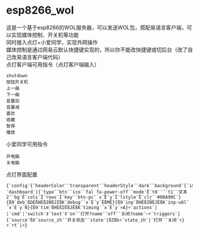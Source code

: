 # esp8266_wol
这是一个基于esp8266的WOL服务器，可以发送WOL包，搭配易语言客户端，可以实现媒体控制、开关机等功能</br>
同时接入点灯+小爱同学，实现外网操作</br>
媒体控制是通过网易云默认快捷键实现的，所以你不能改快捷键或切后台（改了自己改易语言客户端代码）</br>
点灯客户端可用指令（点灯客户端输入）
```
shutdown
按钮开关机
上一曲
下一曲
音量加
音量减
喜欢
收藏
暂停
播放
```
小爱同学可用指令
```
开电脑
关电脑
```
点灯界面配置
```
{¨config¨{¨headerColor¨¨transparent¨¨headerStyle¨¨dark¨¨background¨{¨img¨¨assets/img/bg/2.jpg¨}}¨dashboard¨|{¨type¨¨btn¨¨ico¨¨fal fa-power-off¨¨mode¨Ê¨t0¨´´¨t1¨¨文本2¨¨bg¨Ê¨cols¨Í¨rows¨Í¨key¨¨btn-pc¨´x´Ë´y´Í¨lstyle¨Ë¨clr¨¨#00A90C¨}{ß9¨deb¨ßDÉßHÉßIÑßJÍßK¨debug¨´x´É´y´ÉßMÊ}{ß9¨inp¨ßHÊßIÑßJËßK¨inp-u6l¨´x´É´y´Ñ}{ß9¨tim¨ßHÉßIËßJËßK¨timing¨´x´É´y´¤A}÷¨actions¨|¦¨cmd¨¦¨switch¨‡¨text¨‡¨on¨¨打开?name¨¨off¨¨关闭?name¨—÷¨triggers¨|{¨source¨ßX¨source_zh¨¨开关状态¨¨state¨|ßZßb÷¨state_zh¨|¨打开¨¨关闭¨÷}÷¨rt¨|÷}
```
